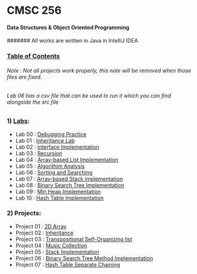 # CMSC 256
#### Data Structures & Object Oriented Programming
####### All works are written in Java in IntelliJ IDEA

### [Table of Contents](https://github.com/Lorelai-anne/CMSC-256_Summer2023/tree/main/CMSC256/src)
###### Note : Not all projects work properly, this note will be removed when those files are fixed.
###### Lab 06 has a csv file that can be used to run it which you can find alongside the src file

### 1) [Labs](https://github.com/Lorelai-anne/CMSC-256_Summer2023/tree/main/CMSC256/src/Labs):
- Lab 00 : [Debugging Practice](https://github.com/Lorelai-anne/CMSC-256_Summer2023/blob/main/CMSC256/src/Labs/Lab00/DebuggingPractice.java)
- Lab 01 : [Inheritance Lab](https://github.com/Lorelai-anne/CMSC-256_Summer2023/tree/main/CMSC256/src/Labs/Lab01)
- Lab 02 : [Interface Implementation](https://github.com/Lorelai-anne/CMSC-256_Summer2023/blob/main/CMSC256/src/Labs/Lab02/MyBook.java)
- Lab 03 : [Recursion](https://github.com/Lorelai-anne/CMSC-256_Summer2023/blob/main/CMSC256/src/Labs/Lab03/RecursiveMethods.java)
- Lab 04 : [Array-based List Implementation](https://github.com/Lorelai-anne/CMSC-256_Summer2023/tree/main/CMSC256/src/Labs/Lab04)
- Lab 05 : [Algorithim Analysis](https://github.com/Lorelai-anne/CMSC-256_Summer2023/blob/main/CMSC256/src/Labs/Lab05/AlgorithmAnalysisLab.java)
- Lab 06 : [Sorting and Searching](https://github.com/Lorelai-anne/CMSC-256_Summer2023/tree/main/CMSC256/src/Labs/Lab06)
- Lab 07 : [Array-based Stack implementation](https://github.com/Lorelai-anne/CMSC-256_Summer2023/tree/main/CMSC256/src/Labs/Lab07)
- Lab 08 : [Binary Search Tree Implementation](https://github.com/Lorelai-anne/CMSC-256_Summer2023/blob/main/CMSC256/src/Labs/Lab08/BinarySearchTree.java)
- Lab 09 : [Min Heap Implementation](https://github.com/Lorelai-anne/CMSC-256_Summer2023/blob/main/CMSC256/src/Labs/Lab09/MinHeap.java)
- Lab 10 : [Hash Table Implementation](https://github.com/Lorelai-anne/CMSC-256_Summer2023/tree/main/CMSC256/src/Labs/Lab10)

### 2) Projects:
- Project 01 : [2D Array](https://github.com/Lorelai-anne/CMSC-256_Summer2023/blob/main/CMSC256/src/Projects/Project01/Grid.java)
- Project 02 : [Inheritance](https://github.com/Lorelai-anne/CMSC-256_Summer2023/tree/main/CMSC256/src/Projects/Project02)
- Project 03 : [Transpositional Self-Organizing list](https://github.com/Lorelai-anne/CMSC-256_Summer2023/tree/main/CMSC256/src/Projects/Project03)
- Project 04 : [Music Collection](https://github.com/Lorelai-anne/CMSC-256_Summer2023/tree/main/CMSC256/src/Projects/Project04)
- Project 05 : [Stack Implementation](https://github.com/Lorelai-anne/CMSC-256_Summer2023/tree/main/CMSC256/src/Projects/Project05)
- Project 06 : [Binary Search Tree Method Implementation](https://github.com/Lorelai-anne/CMSC-256_Summer2023/blob/main/CMSC256/src/Projects/Project06/BinarySearchTree.java)
- Project 07 : [Hash Table Separate Chaining](https://github.com/Lorelai-anne/CMSC-256_Summer2023/tree/main/CMSC256/src/Projects/Project07)
